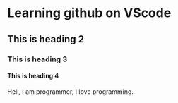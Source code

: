 # Learning github on VScode

## This is heading 2

### This is heading 3

#### This is heading 4

Hell, I am programmer, I love programming.